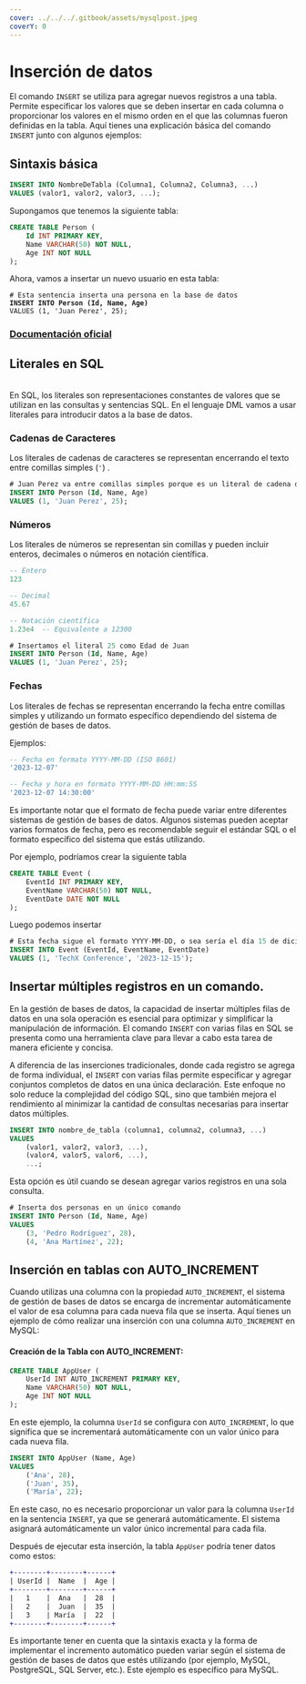 ```yaml
---
cover: ../../../.gitbook/assets/mysqlpost.jpeg
coverY: 0
---
```


# Inserción de datos

El comando `INSERT` se utiliza para agregar nuevos registros a una tabla. Permite especificar los valores que se deben insertar en cada columna o proporcionar los valores en el mismo orden en el que las columnas fueron definidas en la tabla. Aquí tienes una explicación básica del comando `INSERT` junto con algunos ejemplos:

## Sintaxis básica

```sql
INSERT INTO NombreDeTabla (Columna1, Columna2, Columna3, ...)
VALUES (valor1, valor2, valor3, ...);
```

Supongamos que tenemos la siguiente tabla:

```sql
CREATE TABLE Person (
    Id INT PRIMARY KEY,
    Name VARCHAR(50) NOT NULL,
    Age INT NOT NULL
);
```

Ahora, vamos a insertar un nuevo usuario en esta tabla:

<pre class="language-sql"><code class="lang-sql"># Esta sentencia inserta una persona en la base de datos
<strong>INSERT INTO Person (Id, Name, Age)
</strong>VALUES (1, 'Juan Perez', 25);
</code></pre>

### [Documentación oficial](https://dev.mysql.com/doc/refman/8.0/en/insert.html)

## Literales en SQL

\
En SQL, los literales son representaciones constantes de valores que se utilizan en las consultas y sentencias SQL. En el lenguaje DML vamos a usar literales para introducir datos a la base de datos.

### &#x20;Cadenas de Caracteres

Los literales de cadenas de caracteres se representan encerrando el texto entre comillas simples (`'`) .

```sql
# Juan Perez va entre comillas simples porque es un literal de cadena de caracteres
INSERT INTO Person (Id, Name, Age)
VALUES (1, 'Juan Perez', 25);
```

### Números

Los literales de números se representan sin comillas y pueden incluir enteros, decimales o números en notación científica.

```sql
-- Entero
123

-- Decimal
45.67

-- Notación científica
1.23e4  -- Equivalente a 12300
```

```sql
# Insertamos el literal 25 como Edad de Juan
INSERT INTO Person (Id, Name, Age)
VALUES (1, 'Juan Perez', 25);
```

### &#x20;Fechas

Los literales de fechas se representan encerrando la fecha entre comillas simples y utilizando un formato específico dependiendo del sistema de gestión de bases de datos.

Ejemplos:

```sql
-- Fecha en formato YYYY-MM-DD (ISO 8601)
'2023-12-07'

-- Fecha y hora en formato YYYY-MM-DD HH:mm:SS
'2023-12-07 14:30:00'
```

Es importante notar que el formato de fecha puede variar entre diferentes sistemas de gestión de bases de datos. Algunos sistemas pueden aceptar varios formatos de fecha, pero es recomendable seguir el estándar SQL o el formato específico del sistema que estás utilizando.

Por ejemplo, podríamos crear la siguiente tabla

```sql
CREATE TABLE Event (
    EventId INT PRIMARY KEY,
    EventName VARCHAR(50) NOT NULL,
    EventDate DATE NOT NULL
);
```

Luego podemos insertar

```sql
# Esta fecha sigue el formato YYYY-MM-DD, o sea sería el día 15 de diciembre de 2023
INSERT INTO Event (EventId, EventName, EventDate)
VALUES (1, 'TechX Conference', '2023-12-15');
```

## **Insertar múltiples registros en  un comando.**

En la gestión de bases de datos, la capacidad de insertar múltiples filas de datos en una sola operación es esencial para optimizar y simplificar la manipulación de información. El comando `INSERT` con varias filas en SQL se presenta como una herramienta clave para llevar a cabo esta tarea de manera eficiente y concisa.

A diferencia de las inserciones tradicionales, donde cada registro se agrega de forma individual, el `INSERT` con varias filas permite especificar y agregar conjuntos completos de datos en una única declaración. Este enfoque no solo reduce la complejidad del código SQL, sino que también mejora el rendimiento al minimizar la cantidad de consultas necesarias para insertar datos múltiples.

```sql
INSERT INTO nombre_de_tabla (columna1, columna2, columna3, ...)
VALUES
    (valor1, valor2, valor3, ...),
    (valor4, valor5, valor6, ...),
    ...;
```

Esta opción es útil cuando se desean agregar varios registros en una sola consulta.

```sql
# Inserta dos personas en un único comando
INSERT INTO Person (Id, Name, Age)
VALUES
    (3, 'Pedro Rodríguez', 28),
    (4, 'Ana Martínez', 22);
```

## Inserción en tablas con AUTO\_INCREMENT

Cuando utilizas una columna con la propiedad `AUTO_INCREMENT`, el sistema de gestión de bases de datos se encarga de incrementar automáticamente el valor de esa columna para cada nueva fila que se inserta. Aquí tienes un ejemplo de cómo realizar una inserción con una columna `AUTO_INCREMENT` en MySQL:

#### Creación de la Tabla con AUTO\_INCREMENT:

```sql
CREATE TABLE AppUser (
    UserId INT AUTO_INCREMENT PRIMARY KEY,
    Name VARCHAR(50) NOT NULL,
    Age INT NOT NULL
);

```

En este ejemplo, la columna `UserId` se configura con `AUTO_INCREMENT`, lo que significa que se incrementará automáticamente con un valor único para cada nueva fila.

```sql
INSERT INTO AppUser (Name, Age)
VALUES
    ('Ana', 28),
    ('Juan', 35),
    ('María', 22);
```

En este caso, no es necesario proporcionar un valor para la columna `UserId` en la sentencia `INSERT`, ya que se generará automáticamente. El sistema asignará automáticamente un valor único incremental para cada fila.

Después de ejecutar esta inserción, la tabla `AppUser` podría tener datos como estos:

```diff
+--------+--------+------+
| UserId |  Name  |  Age |
+--------+--------+------+
|   1    |  Ana   |  28  |
|   2    |  Juan  |  35  |
|   3    | María  |  22  |
+--------+--------+------+
```

Es importante tener en cuenta que la sintaxis exacta y la forma de implementar el incremento automático pueden variar según el sistema de gestión de bases de datos que estés utilizando (por ejemplo, MySQL, PostgreSQL, SQL Server, etc.). Este ejemplo es específico para MySQL.
